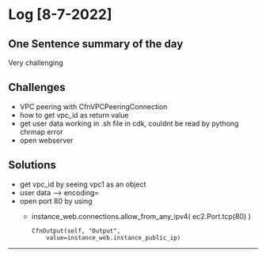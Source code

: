 # Log [8-7-2022]

## One Sentence summary of the day

Very challenging

## Challenges

- VPC peering with CfnVPCPeeringConnection
- how to get vpc_id as return value
- get user data working in .sh file in cdk, couldnt be read by pythong chrmap error
- open webserver

## Solutions

- get vpc_id by seeing vpc1 as an object
- user data  --> encoding=
- open port 80 by using
  - instance_web.connections.allow_from_any_ipv4(
            ec2.Port.tcp(80)
        )
        
        CfnOutput(self, "Output",
            value=instance_web.instance_public_ip)

____